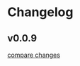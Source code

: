 # Changelog


## v0.0.9

[compare changes](https://github.com/wpnuxt/wpnuxt-blocks/compare/0.0.8...v0.0.9)

